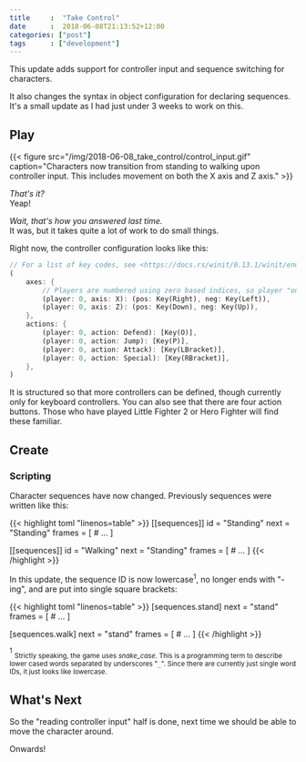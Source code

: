 ```yaml
---
title     :  "Take Control"
date      :  2018-06-08T21:13:52+12:00
categories: ["post"]
tags      : ["development"]
---
```


This update adds support for controller input and sequence switching for characters.

It also changes the syntax in object configuration for declaring sequences. It's a small update as I had just under 3 weeks to work on this.

## Play

{{< figure src="/img/2018-06-08_take_control/control_input.gif" caption="Characters now transition from standing to walking upon controller input. This includes movement on both the X axis and Z axis." >}}

*That's it?*  
Yeap!

*Wait, that's how you answered last time.*  
It was, but it takes quite a lot of work to do small things.

Right now, the controller configuration looks like this:

```rust
// For a list of key codes, see <https://docs.rs/winit/0.13.1/winit/enum.VirtualKeyCode.html>
(
    axes: {
        // Players are numbered using zero based indices, so player "one" is 0
        (player: 0, axis: X): (pos: Key(Right), neg: Key(Left)),
        (player: 0, axis: Z): (pos: Key(Down), neg: Key(Up)),
    },
    actions: {
        (player: 0, action: Defend): [Key(O)],
        (player: 0, action: Jump): [Key(P)],
        (player: 0, action: Attack): [Key(LBracket)],
        (player: 0, action: Special): [Key(RBracket)],
    },
)
```

It is structured so that more controllers can be defined, though currently only for keyboard controllers. You can also see that there are four action buttons. Those who have played Little Fighter 2 or Hero Fighter will find these familiar.

## Create

### Scripting

Character sequences have now changed. Previously sequences were written like this:

{{< highlight toml "linenos=table" >}}
[[sequences]]
  id = "Standing"
  next = "Standing"
  frames = [
    # ...
  ]

[[sequences]]
  id = "Walking"
  next = "Standing"
  frames = [
    # ...
  ]
{{< /highlight >}}

In this update, the sequence ID is now lowercase<sup>1</sup>, no longer ends with "-ing", and are put into single square brackets:

{{< highlight toml "linenos=table" >}}
[sequences.stand]
  next = "stand"
  frames = [
    # ...
  ]

[sequences.walk]
  next = "stand"
  frames = [
    # ...
  ]
{{< /highlight >}}

<sup>1</sup> <sub>Strictly speaking, the game uses *snake_case*. This is a programming term to describe lower cased words separated by underscores "`_`". Since there are currently just single word IDs, it just looks like lowercase.</sub>

## What's Next

So the "reading controller input" half is done, next time we should be able to move the character around.

Onwards!
